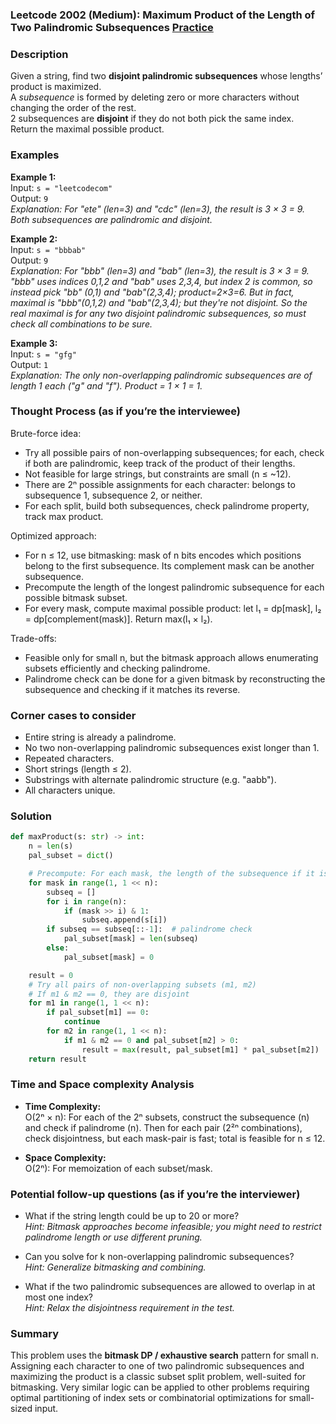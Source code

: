 ### Leetcode 2002 (Medium): Maximum Product of the Length of Two Palindromic Subsequences [Practice](https://leetcode.com/problems/maximum-product-of-the-length-of-two-palindromic-subsequences)

### Description  
Given a string, find two **disjoint palindromic subsequences** whose lengths’ product is maximized.  
A *subsequence* is formed by deleting zero or more characters without changing the order of the rest.  
2 subsequences are **disjoint** if they do not both pick the same index.  
Return the maximal possible product.

### Examples  

**Example 1:**  
Input: `s = "leetcodecom"`  
Output: `9`  
*Explanation: For "ete" (len=3) and "cdc" (len=3), the result is 3 × 3 = 9. Both subsequences are palindromic and disjoint.*

**Example 2:**  
Input: `s = "bbbab"`  
Output: `9`  
*Explanation: For "bbb" (len=3) and "bab" (len=3), the result is 3 × 3 = 9. "bbb" uses indices 0,1,2 and "bab" uses 2,3,4, but index 2 is common, so instead pick "bb" (0,1) and "bab"(2,3,4); product=2×3=6.
But in fact, maximal is "bbb"(0,1,2) and "bab"(2,3,4); but they're not disjoint. So the real maximal is for any two disjoint palindromic subsequences, so must check all combinations to be sure.*

**Example 3:**  
Input: `s = "gfg"`  
Output: `1`  
*Explanation: The only non-overlapping palindromic subsequences are of length 1 each ("g" and "f"). Product = 1 × 1 = 1.*

### Thought Process (as if you’re the interviewee)  

Brute-force idea:
- Try all possible pairs of non-overlapping subsequences; for each, check if both are palindromic, keep track of the product of their lengths. 
- Not feasible for large strings, but constraints are small (n ≤ ~12).  
- There are 2ⁿ possible assignments for each character: belongs to subsequence 1, subsequence 2, or neither.
- For each split, build both subsequences, check palindrome property, track max product.

Optimized approach:
- For n ≤ 12, use bitmasking: mask of n bits encodes which positions belong to the first subsequence. Its complement mask can be another subsequence.
- Precompute the length of the longest palindromic subsequence for each possible bitmask subset.
- For every mask, compute maximal possible product: let l₁ = dp[mask], l₂ = dp[complement(mask)]. Return max(l₁ × l₂).

Trade-offs:
- Feasible only for small n, but the bitmask approach allows enumerating subsets efficiently and checking palindrome.
- Palindrome check can be done for a given bitmask by reconstructing the subsequence and checking if it matches its reverse.

### Corner cases to consider  
- Entire string is already a palindrome.
- No two non-overlapping palindromic subsequences exist longer than 1.
- Repeated characters.
- Short strings (length ≤ 2).
- Substrings with alternate palindromic structure (e.g. "aabb").
- All characters unique.

### Solution

```python
def maxProduct(s: str) -> int:
    n = len(s)
    pal_subset = dict()

    # Precompute: For each mask, the length of the subsequence if it is a palindrome (else, 0)
    for mask in range(1, 1 << n):
        subseq = []
        for i in range(n):
            if (mask >> i) & 1:
                subseq.append(s[i])
        if subseq == subseq[::-1]:  # palindrome check
            pal_subset[mask] = len(subseq)
        else:
            pal_subset[mask] = 0

    result = 0
    # Try all pairs of non-overlapping subsets (m1, m2)
    # If m1 & m2 == 0, they are disjoint
    for m1 in range(1, 1 << n):
        if pal_subset[m1] == 0:
            continue
        for m2 in range(1, 1 << n):
            if m1 & m2 == 0 and pal_subset[m2] > 0:
                result = max(result, pal_subset[m1] * pal_subset[m2])
    return result
```

### Time and Space complexity Analysis  

- **Time Complexity:**  
  O(2ⁿ × n): For each of the 2ⁿ subsets, construct the subsequence (n) and check if palindrome (n). Then for each pair (2²ⁿ combinations), check disjointness, but each mask-pair is fast; total is feasible for n ≤ 12.

- **Space Complexity:**  
  O(2ⁿ): For memoization of each subset/mask.

### Potential follow-up questions (as if you’re the interviewer)  

- What if the string length could be up to 20 or more?  
  *Hint: Bitmask approaches become infeasible; you might need to restrict palindrome length or use different pruning.*

- Can you solve for k non-overlapping palindromic subsequences?  
  *Hint: Generalize bitmasking and combining.*

- What if the two palindromic subsequences are allowed to overlap in at most one index?  
  *Hint: Relax the disjointness requirement in the test.*

### Summary
This problem uses the **bitmask DP / exhaustive search** pattern for small n. Assigning each character to one of two palindromic subsequences and maximizing the product is a classic subset split problem, well-suited for bitmasking. Very similar logic can be applied to other problems requiring optimal partitioning of index sets or combinatorial optimizations for small-sized input.